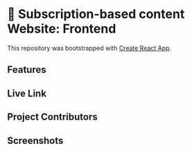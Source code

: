 # :rocket: Subscription-based content Website: Frontend

This repository was bootstrapped with [Create React App](https://create-react-app.dev/). 
## Features
## Live Link
## Project Contributors
## Screenshots
<!--stackedit_data:
eyJoaXN0b3J5IjpbLTE4NzYzNDQ2NTFdfQ==
-->